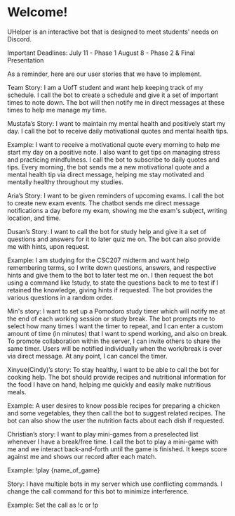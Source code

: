 # Welcome!

UHelper is an interactive bot that is designed to meet students' needs on Discord.

Important Deadlines:
July 11 - Phase 1
August 8 - Phase 2 & Final Presentation


As a reminder, here are our user stories that we have to implement.

Team Story: 
I am a UofT student and want help keeping track of my schedule. I call the bot to create a schedule 
and give it a set of important times to note down. The bot will then notify me in direct messages 
at these times to help me manage my time. 


Mustafa’s Story: 
I want to maintain my mental health and positively start my day. I call the bot to 
receive daily motivational quotes and mental health tips.

Example: 
I want to receive a motivational quote every morning to help me start my day on a positive 
note. I also want to get tips on managing stress and practicing mindfulness. I call the bot to 
subscribe to daily quotes and tips. Every morning, the bot sends me a new motivational quote and 
a mental health tip via direct message, helping me stay motivated and mentally healthy throughout 
my studies.

Aria’s Story: 
I want to be given reminders of upcoming exams. I call the bot to create new exam events. 
The chatbot sends me direct message notifications a day before my exam, showing me the exam's 
subject, writing location, and time. 

Dusan’s Story: 
I want to call the bot for study help and give it a set of questions and answers for it to later 
quiz me on. The bot can also provide me with hints, upon request.

Example: 
I am studying for the CSC207 midterm and want help remembering terms, so I write down questions, 
answers, and respective hints and give them to the bot to later test me on. I then request the bot 
using a command like !study, to state the questions back to me to test if I retained the knowledge, 
giving hints if requested. The bot provides the various questions in a random order.

Min's story: 
I want to set up a Pomodoro study timer which will notify me at the end of each working session or 
study break. The bot prompts me to select how many times I want the timer to repeat, and I can 
enter a custom amount of time (in minutes) that I want to spend working, and also on break. 
To promote collaboration within the server, I can invite others to share the same timer. 
Users will be notified individually when the work/break is over via direct message. 
At any point, I can cancel the timer.

Xinyue(Cindy)’s story: 
To stay healthy, I want to be able to call the bot for cooking help. The bot should provide recipes 
and nutritional information for the food I have on hand, helping me quickly and easily make 
nutritious meals.

Example: 
A user desires to know possible recipes for preparing a chicken and some vegetables, they then call 
the bot to suggest related recipes. The bot can also show the user the nutrition facts about each 
dish if requested.

Christian’s story: 
I want to play mini-games from a preselected list whenever I have a break/free time. I call the bot 
to play a mini-game with me and we interact back-and-forth until the game is finished. It keeps 
score against me and shows our record after each match. 

Example: 
!play {name_of_game}

Story: 
I have multiple bots in my server which use conflicting commands. I change the call command 
for this bot to minimize interference. 

Example: 
Set the call as !c or !p 
